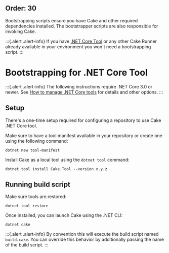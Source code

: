 Order: 30
---

Bootstrapping scripts ensure you have Cake and other required dependencies installed.
The bootstrapper scripts are also responsible for invoking Cake.

:::{.alert .alert-info}
If you have [.NET Core Tool](running-cake-scripts#net-core-tool) or any other Cake Runner already available in your
environment you won't need a bootstrapping script.
:::

# Bootstrapping for .NET Core Tool

:::{.alert .alert-info}
The following instructions require .NET Core 3.0 or newer.
See [How to manage .NET Core tools](https://docs.microsoft.com/en-us/dotnet/core/tools/global-tools) for details and other options.
:::

## Setup

There's a one-time setup required for configuring a repository to use Cake .NET Core tool.

Make sure to have a tool manifest available in your repository or create one using the following command:

```shell
dotnet new tool-manifest
```

Install Cake as a local tool using the `dotnet tool` command:

```shell
dotnet tool install Cake.Tool --version x.y.z
```

## Running build script

Make sure tools are restored:

```shell
dotnet tool restore
```

Once installed, you can launch Cake using the .NET CLI:

```shell
dotnet cake
```

:::{.alert .alert-info}
By convention this will execute the build script named `build.cake`.
You can override this behavior by additionally passing the name of the build script.
:::
